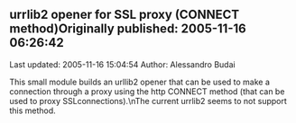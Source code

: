 ## urrlib2 opener for SSL proxy (CONNECT method)Originally published: 2005-11-16 06:26:42 
Last updated: 2005-11-16 15:04:54 
Author: Alessandro Budai 
 
This small module builds an urllib2 opener that can be used to make a connection through a proxy using the http CONNECT method (that can be used to proxy SSLconnections).\nThe current urrlib2 seems to not support this method.